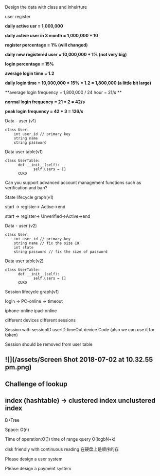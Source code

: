 Design the data with class and inheirture

user register

**daily active usr = 1,000,000**

**daily active user in 3 month = 1,000,000 \* 10**

**register percentage = 1% \(will changed\)**

**daily new registered user = 10,000,000 \* 1% \(not very big\)**

**login percentage = 15%**

**average login time = 1.2**

**daily login time = 10,000,000 \* 15% \* 1.2 = 1,800,000 \(a little bit large\)**

**average login frequency = 1,800,000 / 24 hour = 21/s **

**normal login frequency = 21 \* 2 = 42/s**

**peak login frequency = 42 \* 3 = 126/s**

Data - user \(v1\)

```
class User:
    int user_id // primary key
    string name
    string password
```

Data user table\(v1\)

```
class UserTable:
      def __init__(self):
             self.users = []
      CURD
```

Can you support advanced account management functions such as verification and ban?

State lifecycle graph\(v1\)

start -&gt; register-&gt; Active-&gt;end

start -&gt; register-&gt; Unverified-&gt;Active-&gt;end

Data - user \(v2\)

```
class User:
    int user_id // primary key
    string name // fix the size 10
    int state
    string password // fix the size of password
```

Data user table\(v2\)

```
class UserTable:
      def __init__(self):
             self.users = []
      CURD
```

Session lifecycle graph\(v1\)

login -&gt; PC-online -&gt; timeout

iphone-online ipad-online

different devices different sessions

Session with sessionID userID timeOut device Code \(also we can use it for token\)

Session should be removed from user table

## ![](/assets/Screen Shot 2018-07-02 at 10.32.55 pm.png)

## Challenge of lookup

## index \(hashtable\) -&gt; clustered index unclustered index

B+Tree

Space: O\(n\)

Time of operation:O\(1\) time of range query O\(logbN+k\)

disk friendly with continuous reading  在硬盘上是顺序的存





Please design a user system

Please design a payment system

